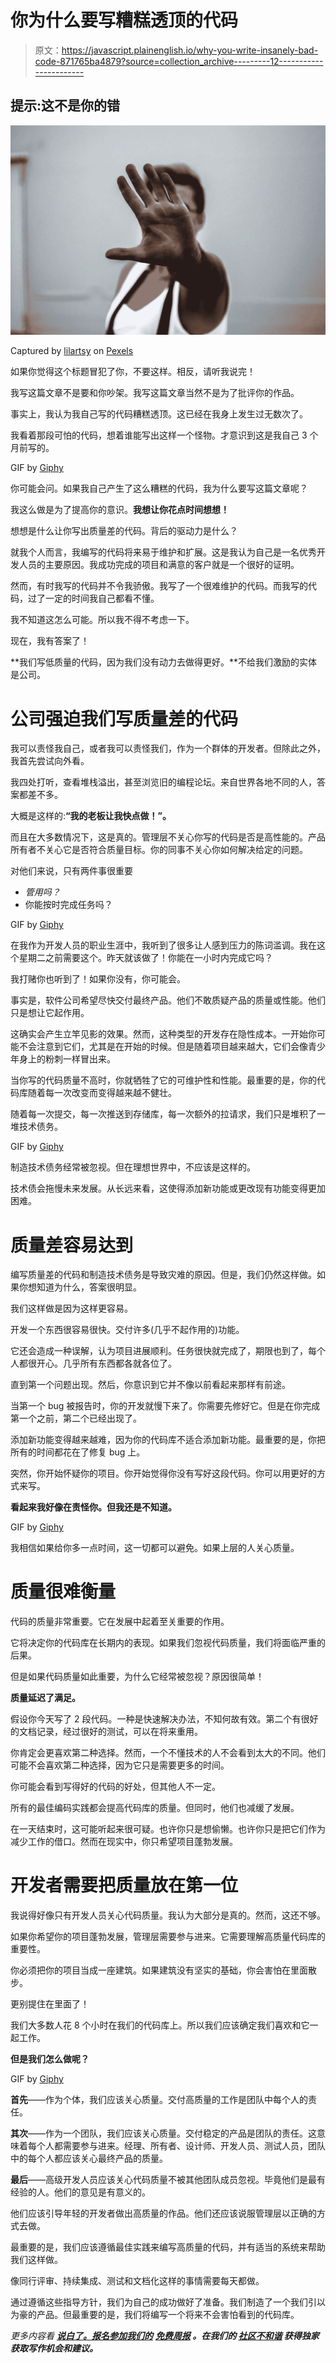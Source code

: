 # 你为什么要写糟糕透顶的代码

> 原文：<https://javascript.plainenglish.io/why-you-write-insanely-bad-code-871765ba4879?source=collection_archive---------12----------------------->

## 提示:这不是你的错

![](img/b77b831aa690436e2551d38b1158e4fd.png)

Captured by [lilartsy](https://www.pexels.com/sk-sk/@lilartsy?utm_content=attributionCopyText&utm_medium=referral&utm_source=pexels) on [Pexels](https://www.pexels.com/sk-sk/fotka/rozmazanie-rozostrenie-palma-dlan-1325619/?utm_content=attributionCopyText&utm_medium=referral&utm_source=pexels)

如果你觉得这个标题冒犯了你，不要这样。相反，请听我说完！

我写这篇文章不是要和你吵架。我写这篇文章当然不是为了批评你的作品。

事实上，我认为我自己写的代码糟糕透顶。这已经在我身上发生过无数次了。

我看着那段可怕的代码，想着谁能写出这样一个怪物。才意识到这是我自己 3 个月前写的。

GIF by [Giphy](https://media.giphy.com/media/GfAD7Bl016Gfm/giphy.gif)

你可能会问。如果我自己产生了这么糟糕的代码，我为什么要写这篇文章呢？

我这么做是为了提高你的意识。**我想让你花点时间想想！**

想想是什么让你写出质量差的代码。背后的驱动力是什么？

就我个人而言，我编写的代码将来易于维护和扩展。这是我认为自己是一名优秀开发人员的主要原因。我成功完成的项目和满意的客户就是一个很好的证明。

然而，有时我写的代码并不令我骄傲。我写了一个很难维护的代码。而我写的代码，过了一定的时间我自己都看不懂。

我不知道这怎么可能。所以我不得不考虑一下。

现在，我有答案了！

**我们写低质量的代码，因为我们没有动力去做得更好。**不给我们激励的实体是公司。

# 公司强迫我们写质量差的代码

我可以责怪我自己，或者我可以责怪我们，作为一个群体的开发者。但除此之外，我首先尝试向外看。

我四处打听，查看堆栈溢出，甚至浏览旧的编程论坛。来自世界各地不同的人，答案都差不多。

大概是这样的:**“我的老板让我快点做！”。**

而且在大多数情况下，这是真的。管理层不关心你写的代码是否是高性能的。产品所有者不关心它是否符合质量目标。你的同事不关心你如何解决给定的问题。

对他们来说，只有两件事很重要

*   *管用吗？*
*   你能按时完成任务吗？

GIF by [Giphy](https://giphy.com/gifs/foxhomeent-26wkRxKJ9yUZzlorK)

在我作为开发人员的职业生涯中，我听到了很多让人感到压力的陈词滥调。我在这个星期二之前需要这个。昨天就该做了！你能在一小时内完成它吗？

我打赌你也听到了！如果你没有，你可能会。

事实是，软件公司希望尽快交付最终产品。他们不敢质疑产品的质量或性能。他们只是想让它起作用。

这确实会产生立竿见影的效果。然而，这种类型的开发存在隐性成本。一开始你可能不会注意到它们，尤其是在开始的时候。但是随着项目越来越大，它们会像青少年身上的粉刺一样冒出来。

当你写的代码质量不高时，你就牺牲了它的可维护性和性能。最重要的是，你的代码库随着每一次改变而变得越来越不健壮。

随着每一次提交，每一次推送到存储库，每一次额外的拉请求，我们只是堆积了一堆技术债务。

GIF by [Giphy](https://giphy.com/gifs/eAGxMmpAX1B4c)

制造技术债务经常被忽视。但在理想世界中，不应该是这样的。

技术债会拖慢未来发展。从长远来看，这使得添加新功能或更改现有功能变得更加困难。

# 质量差容易达到

编写质量差的代码和制造技术债务是导致灾难的原因。但是，我们仍然这样做。如果你想知道为什么，答案很明显。

我们这样做是因为这样更容易。

开发一个东西很容易很快。交付许多(几乎不起作用的)功能。

它还会造成一种误解，认为项目进展顺利。任务很快就完成了，期限也到了，每个人都很开心。几乎所有东西都各就各位了。

直到第一个问题出现。然后，你意识到它并不像以前看起来那样有前途。

当第一个 bug 被报告时，你的开发就慢下来了。你需要先修好它。但是在你完成第一个之前，第二个已经出现了。

添加新功能变得越来越难，因为你的代码库不适合添加新功能。最重要的是，你把所有的时间都花在了修复 bug 上。

突然，你开始怀疑你的项目。你开始觉得你没有写好这段代码。你可以用更好的方式来写。

**看起来我好像在责怪你。但我还是不知道。**

GIF by [Giphy](https://media.giphy.com/media/15aGGXfSlat2dP6ohs/giphy.gif)

我相信如果给你多一点时间，这一切都可以避免。如果上层的人关心质量。

# 质量很难衡量

代码的质量非常重要。它在发展中起着至关重要的作用。

它将决定你的代码库在长期内的表现。如果我们忽视代码质量，我们将面临严重的后果。

但是如果代码质量如此重要，为什么它经常被忽视？原因很简单！

**质量延迟了满足。**

假设你今天写了 2 段代码。一种是快速解决办法，不知何故有效。第二个有很好的文档记录，经过很好的测试，可以在将来重用。

你肯定会更喜欢第二种选择。然而，一个不懂技术的人不会看到太大的不同。他们可能不会喜欢第二种选择，因为它只是需要更多的时间。

你可能会看到写得好的代码的好处，但其他人不一定。

所有的最佳编码实践都会提高代码库的质量。但同时，他们也减缓了发展。

在一天结束时，这可能听起来很可疑。也许你只是想偷懒。也许你只是把它们作为减少工作的借口。然而在现实中，你只希望项目蓬勃发展。

# 开发者需要把质量放在第一位

我说得好像只有开发人员关心代码质量。我认为大部分是真的。然而，这还不够。

如果你希望你的项目蓬勃发展，管理层需要参与进来。它需要理解高质量代码库的重要性。

你必须把你的项目当成一座建筑。如果建筑没有坚实的基础，你会害怕在里面散步。

更别提住在里面了！

我们大多数人花 8 个小时在我们的代码库上。所以我们应该确定我们喜欢和它一起工作。

**但是我们怎么做呢？**

GIF by [Giphy](https://media.giphy.com/media/mEV42F38lur6PbfapW/giphy.gif)

**首先**——作为个体，我们应该关心质量。交付高质量的工作是团队中每个人的责任。

**其次**——作为一个团队，我们应该关心质量。交付稳定的产品是团队的责任。这意味着每个人都需要参与进来。经理、所有者、设计师、开发人员、测试人员，团队中的每个人都应该关心最终产品的质量。

**最后**——高级开发人员应该关心代码质量不被其他团队成员忽视。毕竟他们是最有经验的人。他们的意见是有意义的。

他们应该引导年轻的开发者做出高质量的作品。他们还应该说服管理层以正确的方式去做。

最重要的是，我们应该遵循最佳实践来编写高质量的代码，并有适当的系统来帮助我们这样做。

像同行评审、持续集成、测试和文档化这样的事情需要每天都做。

通过遵循这些指导方针，我们为自己的成功做好了准备。我们制造了一个我们引以为豪的产品。但最重要的是，我们将编写一个将来不会害怕看到的代码库。

*更多内容看* [***说白了。报名参加我们的***](http://plainenglish.io/) **[***免费周报***](http://newsletter.plainenglish.io/) *。在我们的* [***社区不和谐***](https://discord.gg/GtDtUAvyhW) *获得独家获取写作机会和建议。***